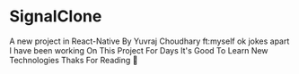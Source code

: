# SignalClone
A new project in React-Native By Yuvraj Choudhary ft:myself ok jokes apart I have been working On This Project For Days
It's Good To Learn New Technologies Thaks For Reading 🙂
